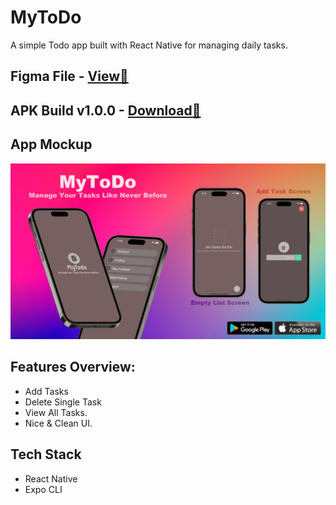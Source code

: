 # MyToDo

A simple Todo app built with React Native for managing daily tasks. 


## Figma File - [View🫵](https://www.figma.com/file/BAjophVrJHaCpXyZau9i76/MyTodo)



## APK Build v1.0.0 - [Download🫵](https://expo.dev/artifacts/eas/e4Hpdh38tzMCPnBY518tCd.apk)



## App Mockup

![App Mockup](https://github.com/shakilahmedatik/mytodo/raw/main/assets/MyToDo%20Mockup.jpg)

## Features Overview:

- Add Tasks
- Delete Single Task
- View All Tasks.
- Nice & Clean UI.

## Tech Stack

- React Native
- Expo CLI
